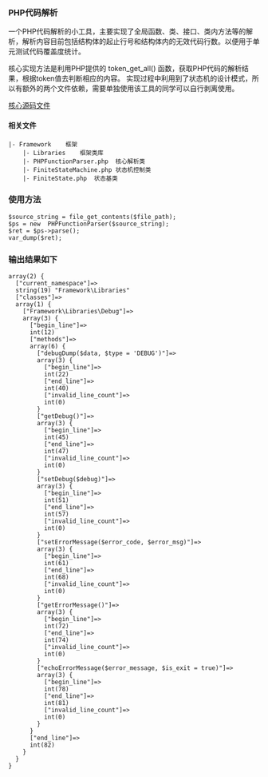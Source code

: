 ### PHP代码解析
一个PHP代码解析的小工具，主要实现了全局函数、类、接口、类内方法等的解析，解析内容目前包括结构体的起止行号和结构体内的无效代码行数。以便用于单元测试代码覆盖度统计。

核心实现方法是利用PHP提供的 token_get_all() 函数，获取PHP代码的解析结果，根据token值去判断相应的内容。
实现过程中利用到了状态机的设计模式，所以有额外的两个文件依赖，需要单独使用该工具的同学可以自行剥离使用。

[核心源码文件](https://github.com/pureisle/MicroMVC/blob/master/Framework/Libraries/PHPFunctionParser.php)
#### 相关文件
```
|- Framework	框架
	|- Libraries	框架类库
	|- PHPFunctionParser.php  核心解析类
	|- FiniteStateMachine.php 状态机控制类
	|- FiniteState.php  状态基类
```

### 使用方法
```
$source_string = file_get_contents($file_path);
$ps = new  PHPFunctionParser($source_string);
$ret = $ps->parse();
var_dump($ret);
```

### 输出结果如下
```
array(2) {
  ["current_namespace"]=>
  string(19) "Framework\Libraries"
  ["classes"]=>
  array(1) {
    ["Framework\Libraries\Debug"]=>
    array(3) {
      ["begin_line"]=>
      int(12)
      ["methods"]=>
      array(6) {
        ["debugDump($data, $type = 'DEBUG')"]=>
        array(3) {
          ["begin_line"]=>
          int(22)
          ["end_line"]=>
          int(40)
          ["invalid_line_count"]=>
          int(0)
        }
        ["getDebug()"]=>
        array(3) {
          ["begin_line"]=>
          int(45)
          ["end_line"]=>
          int(47)
          ["invalid_line_count"]=>
          int(0)
        }
        ["setDebug($debug)"]=>
        array(3) {
          ["begin_line"]=>
          int(51)
          ["end_line"]=>
          int(57)
          ["invalid_line_count"]=>
          int(0)
        }
        ["setErrorMessage($error_code, $error_msg)"]=>
        array(3) {
          ["begin_line"]=>
          int(61)
          ["end_line"]=>
          int(68)
          ["invalid_line_count"]=>
          int(0)
        }
        ["getErrorMessage()"]=>
        array(3) {
          ["begin_line"]=>
          int(72)
          ["end_line"]=>
          int(74)
          ["invalid_line_count"]=>
          int(0)
        }
        ["echoErrorMessage($error_message, $is_exit = true)"]=>
        array(3) {
          ["begin_line"]=>
          int(78)
          ["end_line"]=>
          int(81)
          ["invalid_line_count"]=>
          int(0)
        }
      }
      ["end_line"]=>
      int(82)
    }
  }
}
```

